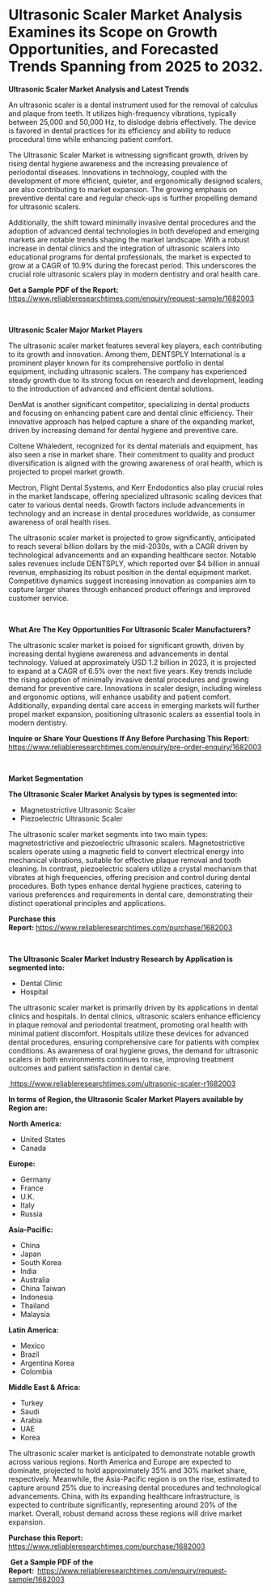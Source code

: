 <p><h1>Ultrasonic Scaler Market Analysis Examines its Scope on Growth Opportunities, and Forecasted Trends Spanning from 2025 to 2032.</h1></p><p><strong>Ultrasonic Scaler Market Analysis and Latest Trends</strong></p>
<p><p>An ultrasonic scaler is a dental instrument used for the removal of calculus and plaque from teeth. It utilizes high-frequency vibrations, typically between 25,000 and 50,000 Hz, to dislodge debris effectively. The device is favored in dental practices for its efficiency and ability to reduce procedural time while enhancing patient comfort.</p><p>The Ultrasonic Scaler Market is witnessing significant growth, driven by rising dental hygiene awareness and the increasing prevalence of periodontal diseases. Innovations in technology, coupled with the development of more efficient, quieter, and ergonomically designed scalers, are also contributing to market expansion. The growing emphasis on preventive dental care and regular check-ups is further propelling demand for ultrasonic scalers.</p><p>Additionally, the shift toward minimally invasive dental procedures and the adoption of advanced dental technologies in both developed and emerging markets are notable trends shaping the market landscape. With a robust increase in dental clinics and the integration of ultrasonic scalers into educational programs for dental professionals, the market is expected to grow at a CAGR of 10.9% during the forecast period. This underscores the crucial role ultrasonic scalers play in modern dentistry and oral health care.</p></p>
<p><strong>Get a Sample PDF of the Report:&nbsp;</strong> <a href="https://www.reliableresearchtimes.com/enquiry/request-sample/1682003?utm_campaign=3557&utm_medium=2&utm_source=Github&utm_content=ia&utm_term=13042025&utm_id=ultrasonic-scaler">https://www.reliableresearchtimes.com/enquiry/request-sample/1682003</a></p>
<p>&nbsp;</p>
<p><strong>Ultrasonic Scaler Major Market Players</strong></p>
<p><p>The ultrasonic scaler market features several key players, each contributing to its growth and innovation. Among them, DENTSPLY International is a prominent player known for its comprehensive portfolio in dental equipment, including ultrasonic scalers. The company has experienced steady growth due to its strong focus on research and development, leading to the introduction of advanced and efficient dental solutions. </p><p>DenMat is another significant competitor, specializing in dental products and focusing on enhancing patient care and dental clinic efficiency. Their innovative approach has helped capture a share of the expanding market, driven by increasing demand for dental hygiene and preventive care.</p><p>Coltene Whaledent, recognized for its dental materials and equipment, has also seen a rise in market share. Their commitment to quality and product diversification is aligned with the growing awareness of oral health, which is projected to propel market growth.</p><p>Mectron, Flight Dental Systems, and Kerr Endodontics also play crucial roles in the market landscape, offering specialized ultrasonic scaling devices that cater to various dental needs. Growth factors include advancements in technology and an increase in dental procedures worldwide, as consumer awareness of oral health rises.</p><p>The ultrasonic scaler market is projected to grow significantly, anticipated to reach several billion dollars by the mid-2030s, with a CAGR driven by technological advancements and an expanding healthcare sector. Notable sales revenues include DENTSPLY, which reported over $4 billion in annual revenue, emphasizing its robust position in the dental equipment market. Competitive dynamics suggest increasing innovation as companies aim to capture larger shares through enhanced product offerings and improved customer service.</p></p>
<p>&nbsp;</p>
<p><strong>What Are The Key Opportunities For Ultrasonic Scaler Manufacturers?</strong></p>
<p><p>The ultrasonic scaler market is poised for significant growth, driven by increasing dental hygiene awareness and advancements in dental technology. Valued at approximately USD 1.2 billion in 2023, it is projected to expand at a CAGR of 6.5% over the next five years. Key trends include the rising adoption of minimally invasive dental procedures and growing demand for preventive care. Innovations in scaler design, including wireless and ergonomic options, will enhance usability and patient comfort. Additionally, expanding dental care access in emerging markets will further propel market expansion, positioning ultrasonic scalers as essential tools in modern dentistry.</p></p>
<p><strong>Inquire or Share Your Questions If Any Before Purchasing This Report:</strong> <a href="https://www.reliableresearchtimes.com/enquiry/pre-order-enquiry/1682003?utm_campaign=3557&utm_medium=2&utm_source=Github&utm_content=ia&utm_term=13042025&utm_id=ultrasonic-scaler">https://www.reliableresearchtimes.com/enquiry/pre-order-enquiry/1682003</a></p>
<p>&nbsp;</p>
<p><strong>Market Segmentation</strong></p>
<p><strong>The Ultrasonic Scaler Market Analysis by types is segmented into:</strong></p>
<p><ul><li>Magnetostrictive Ultrasonic Scaler</li><li>Piezoelectric Ultrasonic Scaler</li></ul></p>
<p><p>The ultrasonic scaler market segments into two main types: magnetostrictive and piezoelectric ultrasonic scalers. Magnetostrictive scalers operate using a magnetic field to convert electrical energy into mechanical vibrations, suitable for effective plaque removal and tooth cleaning. In contrast, piezoelectric scalers utilize a crystal mechanism that vibrates at high frequencies, offering precision and control during dental procedures. Both types enhance dental hygiene practices, catering to various preferences and requirements in dental care, demonstrating their distinct operational principles and applications.</p></p>
<p><strong>Purchase this Report:&nbsp;</strong><a href="https://www.reliableresearchtimes.com/purchase/1682003?utm_campaign=3557&utm_medium=2&utm_source=Github&utm_content=ia&utm_term=13042025&utm_id=ultrasonic-scaler">https://www.reliableresearchtimes.com/purchase/1682003</a></p>
<p>&nbsp;</p>
<p><strong>The Ultrasonic Scaler Market Industry Research by Application is segmented into:</strong></p>
<p><ul><li>Dental Clinic</li><li>Hospital</li></ul></p>
<p><p>The ultrasonic scaler market is primarily driven by its applications in dental clinics and hospitals. In dental clinics, ultrasonic scalers enhance efficiency in plaque removal and periodontal treatment, promoting oral health with minimal patient discomfort. Hospitals utilize these devices for advanced dental procedures, ensuring comprehensive care for patients with complex conditions. As awareness of oral hygiene grows, the demand for ultrasonic scalers in both environments continues to rise, improving treatment outcomes and patient satisfaction in dental care.</p></p>
<p><a href="https://www.reliableresearchtimes.com/ultrasonic-scaler-r1682003?utm_campaign=3557&utm_medium=2&utm_source=Github&utm_content=ia&utm_term=13042025&utm_id=ultrasonic-scaler">&nbsp;https://www.reliableresearchtimes.com/ultrasonic-scaler-r1682003</a></p>
<p><strong>In terms of Region, the Ultrasonic Scaler Market Players available by Region are:</strong></p>
<p>
    <p> <strong> North America: </strong>
        <ul>
            <li>United States</li>
            <li>Canada</li>
        </ul>
        </p> 
    <p> <strong> Europe: </strong>
        <ul>
            <li>Germany</li>
            <li>France</li>
            <li>U.K.</li>
            <li>Italy</li>
            <li>Russia</li>
        </ul>
        </p> 
    <p> <strong> Asia-Pacific: </strong>
        <ul>
            <li>China</li>
            <li>Japan</li>
            <li>South Korea</li>
            <li>India</li>
            <li>Australia</li>
            <li>China Taiwan</li>
            <li>Indonesia</li>
            <li>Thailand</li>
            <li>Malaysia</li>
        </ul>
        </p> 
    <p> <strong> Latin America: </strong>
        <ul>
            <li>Mexico</li>
            <li>Brazil</li>
            <li>Argentina Korea</li>
            <li>Colombia</li>
        </ul>
        </p> 
    <p> <strong> Middle East & Africa: </strong>
        <ul>
            <li>Turkey</li>
            <li>Saudi</li>
            <li>Arabia</li>
            <li>UAE</li>
            <li>Korea</li>
        </ul>
    </p>
    </p>
<p><p>The ultrasonic scaler market is anticipated to demonstrate notable growth across various regions. North America and Europe are expected to dominate, projected to hold approximately 35% and 30% market share, respectively. Meanwhile, the Asia-Pacific region is on the rise, estimated to capture around 25% due to increasing dental procedures and technological advancements. China, with its expanding healthcare infrastructure, is expected to contribute significantly, representing around 20% of the market. Overall, robust demand across these regions will drive market expansion.</p></p>
<p><strong>Purchase this Report: </strong><a href="https://www.reliableresearchtimes.com/purchase/1682003?utm_campaign=3557&utm_medium=2&utm_source=Github&utm_content=ia&utm_term=13042025&utm_id=ultrasonic-scaler">https://www.reliableresearchtimes.com/purchase/1682003</a></p>
<p>&nbsp;<strong>Get a Sample PDF of the Report:&nbsp;&nbsp;</strong><a href="https://www.reliableresearchtimes.com/enquiry/request-sample/1682003?utm_campaign=3557&utm_medium=2&utm_source=Github&utm_content=ia&utm_term=13042025&utm_id=ultrasonic-scaler">https://www.reliableresearchtimes.com/enquiry/request-sample/1682003</a></p>
<p><strong></strong></p>
<p><p></p><p></p><p></p></p>